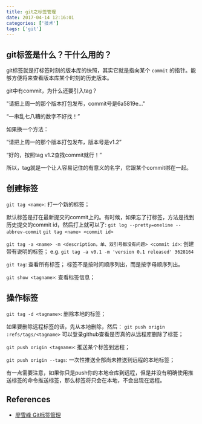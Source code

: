 ```yaml
---
title: git之标签管理
date: 2017-04-14 12:16:01
categories: ['技术']
tags: ['git']
---
```


## git标签是什么？干什么用的？

git标签就是打标签时刻的版本库的快照，其实它就是指向某个 `commit` 的指针。能够方便将来查看版本库某个时刻的历史版本。

<!-- more -->

git中有commit，为什么还要引入tag？

"请把上周一的那个版本打包发布，commit号是6a5819e..."

“一串乱七八糟的数字不好找！”

如果换一个方法：

”请把上周一的那个版本打包发布，版本号是v1.2”

“好的，按照tag v1.2查找commit就行！”

所以，tag就是一个让人容易记住的有意义的名字，它跟某个commit绑在一起。

## 创建标签

`git tag <name>`: 打一个新的标签；

默认标签是打在最新提交的commit上的。有时候，如果忘了打标签，方法是找到历史提交的commit id，然后打上就可以了:
`git log --pretty=oneline --abbrev-commit`
`git tag <name> <commit id>`

`git tag -a <name> -m <description，单、双引号都没有问题> <commit id>`: 创建带有说明的标签；
e.g. `git tag -a v0.1 -m 'version 0.1 released' 3628164`

`git tag`: 查看所有标签；
标签不是按时间顺序列出，而是按字母顺序列出。

`git show <tagname>`: 查看标签信息；

## 操作标签

`git tag -d <tagname>`: 删除本地的标签；

如果要删除远程标签的话，先从本地删除，然后：
`git push origin :refs/tags/<tagname>`
可以登录github查看是否真的从远程库删除了标签；

`git push origin <tagname>`: 推送某个标签到远程；

`git push origin --tags`: 一次性推送全部尚未推送到远程的本地标签；

有一点需要注意，如果你只是push你的本地仓库到远程，但是并没有明确使用推送标签的命令推送标签，那么标签将只会在本地，不会出现在远程。

## References

- [廖雪峰 Git标签管理](http://www.liaoxuefeng.com/wiki/0013739516305929606dd18361248578c67b8067c8c017b000/0013762144381812a168659b3dd4610b4229d81de5056cc000)
